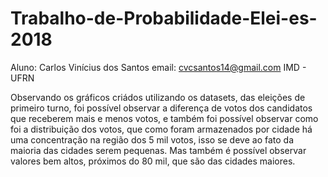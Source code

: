 # Trabalho-de-Probabilidade-Elei-es-2018
Aluno: Carlos Vinícius dos Santos
email: cvcsantos14@gmail.com
IMD - UFRN 

Observando os gráficos criádos utilizando os datasets, das eleições de primeiro turno, foi possível observar a diferença de votos dos candidatos que receberem mais e menos votos, e também foi possível observar como foi a distribuição dos votos, que como foram armazenados por cidade há uma concentração na região dos 5 mil votos, isso se deve ao fato da maioria das cidades serem pequenas. Mas também é possível observar valores bem altos, próximos do 80 mil, que são das cidades maiores.
